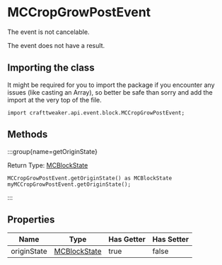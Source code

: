 # MCCropGrowPostEvent



The event is not cancelable.

The event does not have a result.

## Importing the class

It might be required for you to import the package if you encounter any issues (like casting an Array), so better be safe than sorry and add the import at the very top of the file.
```zenscript
import crafttweaker.api.event.block.MCCropGrowPostEvent;
```


## Methods

:::group{name=getOriginState}

Return Type: [MCBlockState](/vanilla/api/blocks/MCBlockState)

```zenscript
MCCropGrowPostEvent.getOriginState() as MCBlockState
myMCCropGrowPostEvent.getOriginState();
```

:::


## Properties

| Name | Type | Has Getter | Has Setter |
|------|------|------------|------------|
| originState | [MCBlockState](/vanilla/api/blocks/MCBlockState) | true | false |

